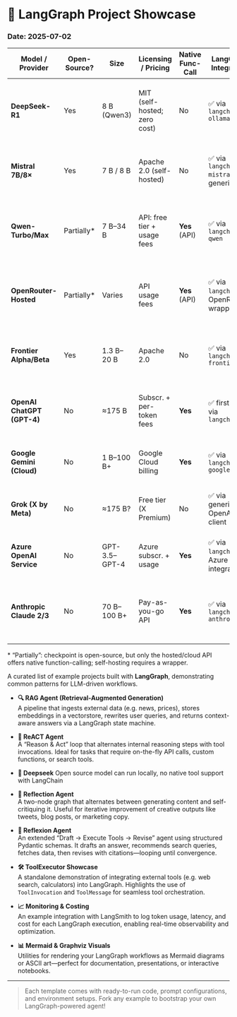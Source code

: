 # 🚀 LangGraph Project Showcase

### Date: 2025-07-02

| Model / Provider             | Open-Source? | Size            | Licensing / Pricing               | Native Func-Call | LangChain Integration                   | LangGraph Integration                   | Multi-Agent Suitability             | Cost (High-End/Reasoning) $/1K-tk | Cost (Std/Ordinary) $/1K-tk | Pros                                                                          | Cons                                                                             |
|------------------------------|--------------|-----------------|-----------------------------------|------------------|-----------------------------------------|------------------------------------------|------------------------------------|-------------------------------|-----------------------------|-------------------------------------------------------------------------------|---------------------------------------------------------------------------------|
| **DeepSeek-R1**              | Yes          | 8 B (Qwen3)     | MIT (self-hosted; zero cost)      | No               | ✅ via `langchain-ollama`               | ✅ via custom wrappers                  | Moderate                            | 0.00                          | 0.00                        | • Offline, zero-cost<br>• Lightweight, fits mid-range GPUs                    | • No native func-call<br>• Needs JSON-wrapper & prompt engineering               |
| **Mistral 7B/8×**            | Yes          | 7 B / 8 B       | Apache 2.0 (self-hosted)          | No               | ✅ via `langchain-mistral` or generic   | ✅ via wrapper                          | Moderate                            | 0.00                          | 0.00                        | • Strong perf per param<br>• Good instruction-following                      | • No built-in func-call<br>• Quantization required for small GPUs               |
| **Qwen-Turbo/Max**           | Partially*   | 7 B–34 B        | API: free tier + usage fees       | **Yes** (API)    | ✅ via `langchain-qwen`                 | ✅ via Qwen-Agent                       | High                                | ~0.004                        | ~0.002                      | • Native func-calling via cloud API<br>• Competitive benchmarks             | • Self-hosting loses native func-call<br>• API costs can add up                 |
| **OpenRouter-Hosted**        | Partially*   | Varies          | API usage fees                    | **Yes** (API)    | ✅ via `langchain`’s OpenRouter wrapper | ✅ via wrapper                          | High                                | ~0.006                        | ~0.002                      | • Aggregates many models<br>• Unified “ChatGPT-style” API                    | • Dependent on third-party uptime & fees                                       |
| **Frontier Alpha/Beta**      | Yes          | 1.3 B–20 B      | Apache 2.0                        | No               | ✅ via `langchain-frontier`             | ✅ via wrapper                          | Moderate                            | 0.00                          | 0.00                        | • Ultra-fast CPU inference via ggml<br>• Modular quantization                | • Early stage; fewer prebuilt tools<br>• No native func-call                   |
| **OpenAI ChatGPT (GPT-4)**   | No           | ≈175 B          | Subscr. + per-token fees          | **Yes**          | ✅ first-class via `langchain`          | ✅ first-class via LangGraph’s OpenAI   | Very High                           | ~0.045                        | ~0.002                      | • Best-in-class reasoning<br>• Native func-call & safety tools               | • Closed-source<br>• Higher latency & cost                                     |
| **Google Gemini (Cloud)**    | No           | 1 B–100 B+     | Google Cloud billing              | **Yes**          | ✅ via `langchain-googlegemini`         | ✅ via wrapper                          | High                                | ~0.030                        | ~0.002                      | • Multimodal (text+vision)<br>• Native func-call                             | • Closed-source<br>• Complex pricing                                           |
| **Grok (X by Meta)**         | No           | ≈175 B?         | Free tier (X Premium)             | No               | ✅ via generic OpenAI client            | ✅ via wrapper                          | Moderate                            | 0.00                          | 0.00                        | • Integrated into X platform<br>• Free for social use                        | • Limited API docs<br>• No native func-call                                    |
| **Azure OpenAI Service**     | No           | GPT-3.5–GPT-4   | Azure subscr. + usage              | **Yes**          | ✅ via `langchain`’s Azure integration  | ✅ via LangGraph’s OpenAI               | Very High                           | ~0.045                        | ~0.002                      | • Enterprise SLAs<br>• MS ecosystem integration                               | • Locked to Azure<br>• Same closed-source limits                               |
| **Anthropic Claude 2/3**      | No           | 70 B–100 B+     | Pay-as-you-go API                  | **Yes**          | ✅ via `langchain-anthropic`            | ✅ via wrapper                          | High                                | ~0.030                        | ~0.009                      | • Strong safety guardrails<br>• Good func-call                               | • Closed-source<br>• Higher cost per call than cheaper alternatives            |

\* “Partially”: checkpoint is open-source, but only the hosted/cloud API offers native function-calling; self-hosting requires a wrapper.  


A curated list of example projects built with **LangGraph**, demonstrating common patterns for LLM-driven workflows.

- **🔍 RAG Agent (Retrieval-Augmented Generation)**  
  A pipeline that ingests external data (e.g. news, prices), stores embeddings in a vectorstore, rewrites user queries, and returns context-aware answers via a LangGraph state machine.

- **🤖 ReACT Agent**  
  A “Reason & Act” loop that alternates internal reasoning steps with tool invocations. Ideal for tasks that require on-the-fly API calls, custom functions, or search tools.

- **🤖 Deepseek** 
Open source model can run locally, no native tool support with LangChain

- **💭 Reflection Agent**  
  A two-node graph that alternates between generating content and self-critiquing it. Useful for iterative improvement of creative outputs like tweets, blog posts, or marketing copy.

- **🔄 Reflexion Agent**  
  An extended “Draft → Execute Tools → Revise” agent using structured Pydantic schemas. It drafts an answer, recommends search queries, fetches data, then revises with citations—looping until convergence.

- **🛠️ ToolExecutor Showcase**  
  A standalone demonstration of integrating external tools (e.g. web search, calculators) into LangGraph. Highlights the use of `ToolInvocation` and `ToolMessage` for seamless tool orchestration.

- **📈 Monitoring & Costing**  
  An example integration with LangSmith to log token usage, latency, and cost for each LangGraph execution, enabling real-time observability and optimization.

- **📊 Mermaid & Graphviz Visuals**  
  Utilities for rendering your LangGraph workflows as Mermaid diagrams or ASCII art—perfect for documentation, presentations, or interactive notebooks.

---

> Each template comes with ready-to-run code, prompt configurations, and environment setups. Fork any example to bootstrap your own LangGraph-powered agent!
